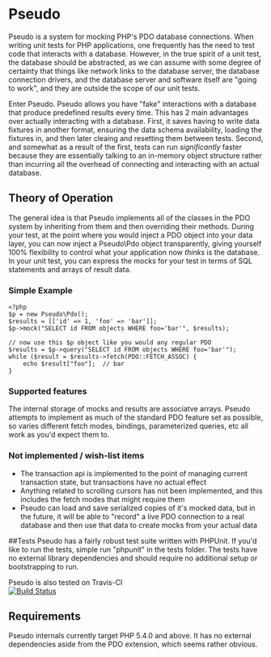 # Pseudo #

Pseudo is a system for mocking PHP's PDO database connections. When writing unit tests for PHP applications, one frequently has the need to test code that interacts with a database. However, in the true spirit of a unit test, the database should be abstracted, as we can assume with some degree of certainty that things like network links to the database server, the database connection drivers, and the database server and software itself are "going to work", and they are outside the scope of our unit tests. 

Enter Pseudo. Pseudo allows you have "fake" interactions with a database that produce predefined results every time. This has 2 main advantages over actually interacting with a database. First, it saves having to write data fixtures in another format, ensuring the data schema availability, loading the fixtures in, and then later cleaing and resetting them between tests.  Second, and somewhat as a result of the first, tests can run *significantly* faster because they are essentially talking to an in-memory object structure rather than incurring all the overhead of connecting and interacting with an actual database.

## Theory of Operation

The general idea is that Pseudo implements all of the classes in the PDO system by inheriting from them and then overriding their methods. During your test, at the point where you would inject a PDO object into your data layer, you can now inject a Pseudo\Pdo object transparently, giving yourself 100% flexibility to control what your application now *thinks* is the database. In your unit test, you can express the mocks for your test in terms of SQL statements and arrays of result data. 

### Simple Example
	<?php
	$p = new Pseudo\Pdo();
	$results = [['id' => 1, 'foo' => 'bar']];
	$p->mock("SELECT id FROM objects WHERE foo='bar'", $results);
	
	// now use this $p object like you would any regular PDO 
	$results = $p->query("SELECT id FROM objects WHERE foo='bar'");
	while ($result = $results->fetch(PDO::FETCH_ASSOC) {
		echo $result["foo"];  // bar
	}

### Supported features
The internal storage of mocks and results are associatve arrays. Pseudo attempts to implement as much of the standard PDO feature set as possible, so varies different fetch modes, bindings, parameterized queries, etc all work as you'd expect them to.

### Not implemented / wish-list items
* The transaction api is implemented to the point of managing current transaction state, but transactions have no actual effect
* Anything related to scrolling cursors has not been implemented, and this includes the fetch modes that might require them
* Pseudo can load and save serialized copies of it's mocked data, but in the future, it will be able to "record" a live PDO connection to a real database and then use that data to create mocks from your actual data

##Tests
Pseudo has a fairly robust test suite written with PHPUnit. If you'd like to run the tests, simple run "phpunit" in the tests folder. The tests have no external library dependencies and should require no additional setup or bootstrapping to run.  

Pseudo is also tested on Travis-CI   
[![Build Status](https://secure.travis-ci.org/jimbojsb/pseudo.png?branch=master)](http://travis-ci.org/jimbojsb/pseudo)

## Requirements
Pseudo internals currently target PHP 5.4.0 and above. It has no external dependencies aside from the PDO extension, which seems rather obvious.
